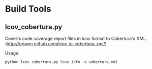 Build Tools
===========

lcov_cobertura.py
------------------
Coverts code coverage report files in lcov format to Cobertura's XML. (http://eriwen.github.com/lcov-to-cobertura-xml/)

Usage:

    python lcov_cobertura.py lcov.info -o cobertura.xml
